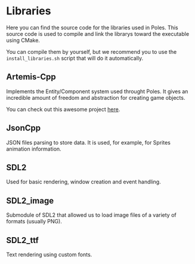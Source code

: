 Libraries
===========

Here you can find the source code for the libraries used in Poles. This source code is used to compile and link the librarys toward the executable using CMake.

You can compile them by yourself, but we recommend you to use the `install_libraries.sh` script that will do it automatically.

## Artemis-Cpp

Implements the Entity/Component system used throught Poles. It gives an incredible amount of freedom and abstraction for creating game objects.

You can check out this awesome project [here](http://github.com/vinova/Artemis-Cpp).

## JsonCpp

JSON files parsing to store data. It is used, for example, for Sprites animation information.

## SDL2

Used for basic rendering, window creation and event handling.

## SDL2_image

Submodule of SDL2 that allowed us to load image files of a variety of formats (usually PNG).

## SDL2_ttf

Text rendering using custom fonts.